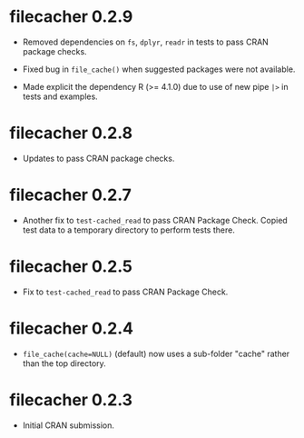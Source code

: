 # filecacher 0.2.9

* Removed dependencies on `fs`, `dplyr`, `readr` in tests to pass CRAN package 
  checks.
  
* Fixed bug in `file_cache()` when suggested packages were not available.
  
* Made explicit the dependency R (>= 4.1.0) due to use of new pipe `|>` in 
  tests and examples.

# filecacher 0.2.8

* Updates to pass CRAN package checks.


# filecacher 0.2.7

* Another fix to `test-cached_read` to pass CRAN Package Check. 
  Copied test data to a temporary directory to perform tests there.


# filecacher 0.2.5

* Fix to `test-cached_read` to pass CRAN Package Check. 


# filecacher 0.2.4

* `file_cache(cache=NULL)` (default) now uses a sub-folder
  "cache" rather than the top directory.


# filecacher 0.2.3

* Initial CRAN submission.
